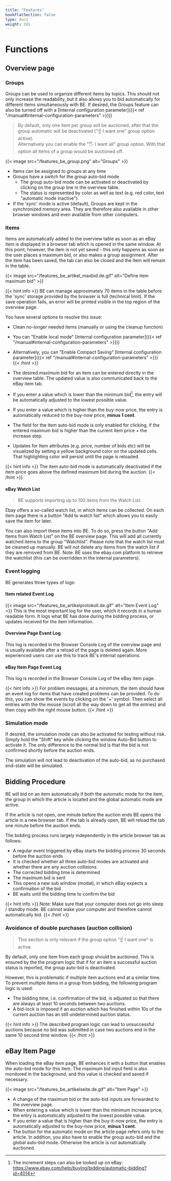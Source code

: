 ```yaml
---
title: "Features"
bookFlatSection: false
type: docs
weight: 101
---
```


# Functions

## Overview page

### Groups

Groups can be used to organize different items by topics.
This should not only increase the readability, but it also allows you to bid automatically for different items simultaneously with BE.
If desired, the Groups feature can also be turned off with a [Internal configuration parameter]({{< ref "/manual#internal-configuration-parameters" >}}))

> By default, only one item per group will be auctioned, after that the group automatic will be deactivated ("☝️ I want one" group option active).  
> Alternatively you can enable the "🖐️ I want all" group option.
> With that option all items of a group would be auctioned off.
 
{{< image src="/features_be_group.png" alt="Groups" >}}

- Items can be assigned to groups at any time
- Groups have a switch for the group auto-bid mode
  - The group auto-bid mode can be activated or deactivated by clicking on the group line in the overview table.
  - The status is represented by color as well as text (e.g. red color, text "automatic mode inactive").
- If the 'sync' mode is active (default), Groups are kept in the synchronized memory area.
  They are therefore also available in other browser windows and even available from other computers.

### Items

Items are automatically added to the overview table as soon as an eBay item is displayed in a browser tab which is
opened in the same window. At this point, however, the item is not yet saved - this only happens as soon as the user
places a maximum bid, or also makes a group assignment. After the item has been saved, the tab can also be closed
and the item will remain in the table.

{{< image src="/features_be_artikel_maxbid.de.gif" alt="Define item maximum bid" >}}

{{< hint info >}}
BE can manage approximately 70 items in the table before the 'sync' storage provided by the browser is full (technical limit).
If the save operation fails, an error will be printed visible in the top region of the overview page.

You have several options to resolve this issue:

- Clean no-longer needed items (manually or using the cleanup function)
- You can "Enable local mode" [Internal configuration parameter]({{< ref "/manual#internal-configuration-parameters" >}}))
- Alternatively, you can "Enable Compact Saving" [Internal configuration parameter]({{< ref "/manual#internal-configuration-parameters" >}})
{{< /hint >}}

- The desired maximum bid for an item can be entered directly in the overview table.
  The updated value is also communicated back to the eBay item tab.
- If you enter a value which is lower than the minimum bid[^1], the entry will be automatically adjusted to the
  lowest possible value.
- If you enter a value which is higher than the buy-now price, the entry is automatically 
  reduced to the buy-now price, **minus 1 cent**.
- The field for the item auto-bid mode is only enabled for clicking, if the entered maximum bid is higher than
  the current item price + the increase step.
- Updates for Item attributes (e.g. price, number of bids etc) will be visualized by setting a yellow background color
  on the updated cells. That highlighting color will persist until the page is reloaded.

{{< hint info >}}
The item auto-bid mode is automatically deactivated if the item price goes above the defined maximum bid during the auction.
{{< /hint >}}

#### eBay Watch List

> BE supports importing up to 100 items from the Watch List.

Ebay offers a so-called watch list, in which items can be collected. On each item page there is a button
"Add to watch list" which allows you to easily save the item for later.

You can also import these items into BE. To do so, press the button "Add Items from Watch List" on the BE overview page.
This will add all currently watched items to the group "Watchlist".
Please note that the watch list must be cleaned up manually. BE will not delete any items from the watch list if they are removed from BE.
Note: BE uses the ebay.com platform to retrieve the watchlist (this can be overridden in the internal parameters).

### Event logging

BE generates three types of logs:

#### Item related Event Log

{{< image src="/features_be_artikelprotokoll.de.gif" alt="Item Event Log" >}}
This is the most important log for the user, which it records in a human readable form.
It logs what BE has done during the bidding process, or updates received for the item information.

#### Overview Page Event Log

This log is recorded in the Browser Console Log of the overview page and is usually available after a reload
of the page is deleted again. More experienced users can use this to track BE's internal operations.

#### eBay Item Page Event Log

This log is recorded in the Browser Console Log of the eBay item page.

{{< hint info >}}
For problem messages, at a minimum, the item should have an event log for items that have created problems
can be provided. To do this, you can show the events by clicking on the '+' symbol. Then select all entries with the
the mouse (scroll all the way down to get all the entries) and then copy with the right mouse button.
{{< /hint >}}

### Simulation mode

If desired, the simulation mode can also be activated for testing without risk.
Simply hold the "Shift" key while clicking the window Auto-Bid button to activate it.
The only difference to the normal bid is that the bid is not confirmed shortly before the auction ends.

The simulation will not lead to deactivation of the auto-bid, as no purchased end-state will be simulated.

## Bidding Procedure

BE will bid on an item automatically if both the automatic mode for the item, the group in which the article is located
and the global automatic mode are active.

If the article is not open, one minute before the auction ends BE opens the article in a new browser tab.
If the tab is already open, BE will reload the tab one minute before the auction ends.

The bidding process runs largely independently in the article browser tab as follows:

- A regular event triggered by eBay starts the bidding process 30 seconds before the auction ends
- It is checked whether all three auto-bid modes are activated and whether there are any auction collisions
- The corrected bidding time is determined
- The maximum bid is sent
- This opens a new sub window (modal), in which eBay expects a confirmation of the bid
- BE waits until the bidding time to confirm the bid

{{< hint info >}}
Note: Make sure that your computer does not go into sleep / standby mode.
BE cannot wake your computer and therefore cannot automatically bid.
{{< /hint >}}

### Avoidance of double purchases (auction collision)

> This section is only relevant if the group option "☝️ I want one" is active.

By default, only one item from each group should be auctioned.
This is ensured by the the program logic that if for an item a successful auction status is reported, the group auto-bid is deactivated.

However, this is problematic if multiple item auctions end at a similar time.
To prevent multiple items in a group from bidding, the following program logic is used:

- The bidding time, i.e. confirmation of the bid, is adjusted so that there are always at least 10 seconds between two auctions.
- A bid-lock is imposed if an auction which has finished within 10s of the current auction has an still undetermined auction status.
  
{{< hint info >}}
The described program logic can lead to unsuccessful auctions because no bid was submitted in case two auctions end in the same 10 second time window.
{{< /hint >}}

## eBay Item Page

When loading the eBay item page, BE enhances it with a button that enables the auto-bid mode for this item.
The maximum bid input field is also monitored in the background, and this value is checked and saved if necessary.

{{< image src="/features_be_artikelseite.de.gif" alt="Item Page" >}}

- A change of the maximum bid or the auto-bid inputs are forwarded to the overview page.
- When entering a value which is lower than the minimum increase price, the entry is automatically adjusted to the lowest possible value.
- If you enter a value that is higher than the buy-it-now price, the entry is automatically
  adjusted to the buy-now price, **minus 1 cent**.
- The button for the automatic mode on the article page refers only to the article.
  In addition, you also have to enable the group auto-bid and the global auto-bid mode.
  Otherwise the article is not automatically auctioned.

[^1]: The increment steps can also be looked up on eBay: https://www.ebay.com/help/buying/bidding/automatic-bidding?id=4014 